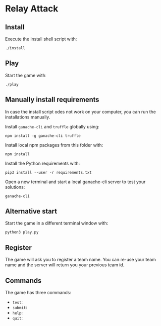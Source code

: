 # Relay Attack

## Install

Execute the install shell script with:

```
./install
```

## Play

Start the game with:

```
./play
```

## Manually install requirements

In case the install script odes not work on your computer, you can run the installations manually.

Install `ganache-cli` and `truffle` globally using:

```
npm install -g ganache-cli truffle
```

Install local npm packages from this folder with:

```
npm install
```

Install the Python requirements with:

```
pip3 install --user -r requirements.txt
```

Open a new terminal and start a local ganache-cli server to test your solutions:

```
ganache-cli
```

## Alternative start

Start the game in a different terminal window with:

```
python3 play.py
```

## Register

The game will ask you to register a team name. You can re-use your team name and the server will return you your previous team id.

## Commands

The game has three commands:

- `test`:
- `submit`:  
- `help`: 
- `quit`: 
